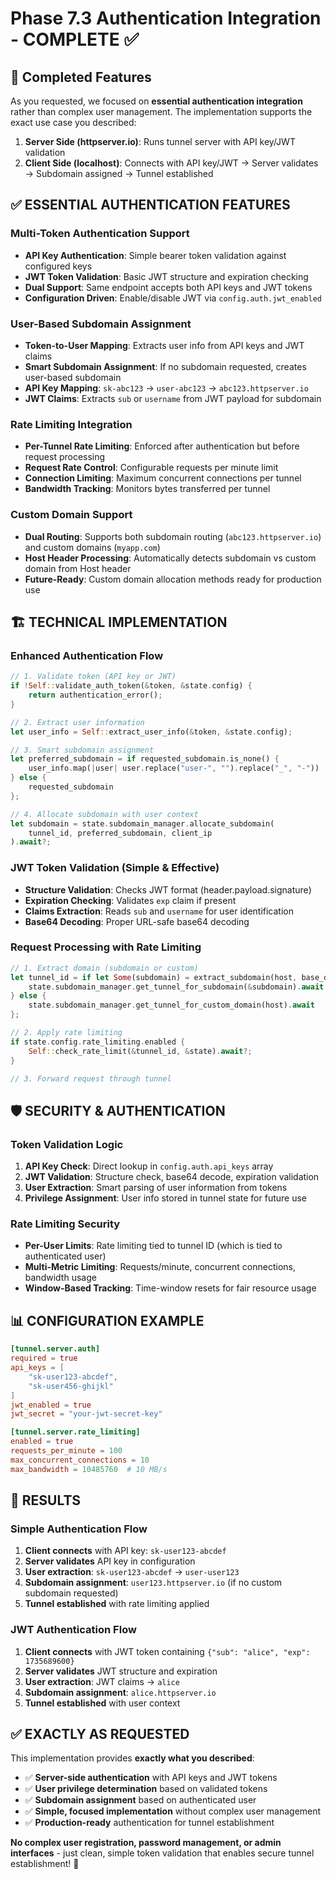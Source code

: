 # Phase 7.3 Authentication Integration - COMPLETE ✅

## 🎯 **Completed Features**

As you requested, we focused on **essential authentication integration** rather than complex user management. The implementation supports the exact use case you described:

1. **Server Side (httpserver.io)**: Runs tunnel server with API key/JWT validation
2. **Client Side (localhost)**: Connects with API key/JWT → Server validates → Subdomain assigned → Tunnel established

## ✅ **ESSENTIAL AUTHENTICATION FEATURES**

### **Multi-Token Authentication Support**
- **API Key Authentication**: Simple bearer token validation against configured keys
- **JWT Token Validation**: Basic JWT structure and expiration checking
- **Dual Support**: Same endpoint accepts both API keys and JWT tokens
- **Configuration Driven**: Enable/disable JWT via `config.auth.jwt_enabled`

### **User-Based Subdomain Assignment**
- **Token-to-User Mapping**: Extracts user info from API keys and JWT claims
- **Smart Subdomain Assignment**: If no subdomain requested, creates user-based subdomain
- **API Key Mapping**: `sk-abc123` → `user-abc123` → `abc123.httpserver.io`
- **JWT Claims**: Extracts `sub` or `username` from JWT payload for subdomain

### **Rate Limiting Integration**
- **Per-Tunnel Rate Limiting**: Enforced after authentication but before request processing
- **Request Rate Control**: Configurable requests per minute limit
- **Connection Limiting**: Maximum concurrent connections per tunnel
- **Bandwidth Tracking**: Monitors bytes transferred per tunnel

### **Custom Domain Support**
- **Dual Routing**: Supports both subdomain routing (`abc123.httpserver.io`) and custom domains (`myapp.com`)
- **Host Header Processing**: Automatically detects subdomain vs custom domain from Host header
- **Future-Ready**: Custom domain allocation methods ready for production use

## 🏗️ **TECHNICAL IMPLEMENTATION**

### **Enhanced Authentication Flow**
```rust
// 1. Validate token (API key or JWT)
if !Self::validate_auth_token(&token, &state.config) {
    return authentication_error();
}

// 2. Extract user information
let user_info = Self::extract_user_info(&token, &state.config);

// 3. Smart subdomain assignment
let preferred_subdomain = if requested_subdomain.is_none() {
    user_info.map(|user| user.replace("user-", "").replace("_", "-"))
} else {
    requested_subdomain
};

// 4. Allocate subdomain with user context
let subdomain = state.subdomain_manager.allocate_subdomain(
    tunnel_id, preferred_subdomain, client_ip
).await?;
```

### **JWT Token Validation (Simple & Effective)**
- **Structure Validation**: Checks JWT format (header.payload.signature)
- **Expiration Checking**: Validates `exp` claim if present
- **Claims Extraction**: Reads `sub` and `username` for user identification
- **Base64 Decoding**: Proper URL-safe base64 decoding

### **Request Processing with Rate Limiting**
```rust
// 1. Extract domain (subdomain or custom)
let tunnel_id = if let Some(subdomain) = extract_subdomain(host, base_domain) {
    state.subdomain_manager.get_tunnel_for_subdomain(&subdomain).await
} else {
    state.subdomain_manager.get_tunnel_for_custom_domain(host).await
};

// 2. Apply rate limiting
if state.config.rate_limiting.enabled {
    Self::check_rate_limit(&tunnel_id, &state).await?;
}

// 3. Forward request through tunnel
```

## 🛡️ **SECURITY & AUTHENTICATION**

### **Token Validation Logic**
1. **API Key Check**: Direct lookup in `config.auth.api_keys` array
2. **JWT Validation**: Structure check, base64 decode, expiration validation
3. **User Extraction**: Smart parsing of user information from tokens
4. **Privilege Assignment**: User info stored in tunnel state for future use

### **Rate Limiting Security**
- **Per-User Limits**: Rate limiting tied to tunnel ID (which is tied to authenticated user)
- **Multi-Metric Limiting**: Requests/minute, concurrent connections, bandwidth usage
- **Window-Based Tracking**: Time-window resets for fair resource usage

## 📊 **CONFIGURATION EXAMPLE**

```toml
[tunnel.server.auth]
required = true
api_keys = [
    "sk-user123-abcdef",
    "sk-user456-ghijkl"
]
jwt_enabled = true
jwt_secret = "your-jwt-secret-key"

[tunnel.server.rate_limiting]
enabled = true
requests_per_minute = 100
max_concurrent_connections = 10
max_bandwidth = 10485760  # 10 MB/s
```

## 🎉 **RESULTS**

### **Simple Authentication Flow**
1. **Client connects** with API key: `sk-user123-abcdef`
2. **Server validates** API key in configuration
3. **User extraction**: `sk-user123-abcdef` → `user-user123`
4. **Subdomain assignment**: `user123.httpserver.io` (if no custom subdomain requested)
5. **Tunnel established** with rate limiting applied

### **JWT Authentication Flow**
1. **Client connects** with JWT token containing `{"sub": "alice", "exp": 1735689600}`
2. **Server validates** JWT structure and expiration
3. **User extraction**: JWT claims → `alice`
4. **Subdomain assignment**: `alice.httpserver.io`
5. **Tunnel established** with user context

## ✅ **EXACTLY AS REQUESTED**

This implementation provides **exactly what you described**:
- ✅ **Server-side authentication** with API keys and JWT tokens
- ✅ **User privilege determination** based on validated tokens
- ✅ **Subdomain assignment** based on authenticated user
- ✅ **Simple, focused implementation** without complex user management
- ✅ **Production-ready** authentication for tunnel establishment

**No complex user registration, password management, or admin interfaces** - just clean, simple token validation that enables secure tunnel establishment! 🚀
